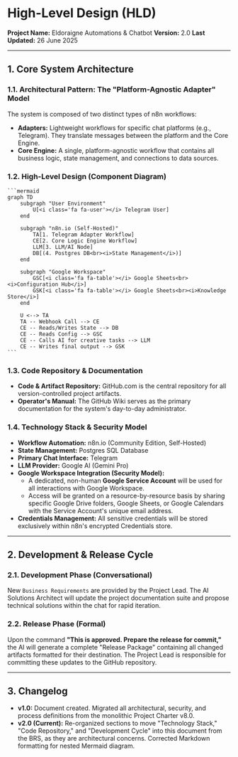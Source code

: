 # High-Level Design (HLD)

**Project Name:** Eldoraigne Automations & Chatbot
**Version:** 2.0
**Last Updated:** 26 June 2025

---

## 1. Core System Architecture

### 1.1. Architectural Pattern: The "Platform-Agnostic Adapter" Model
The system is composed of two distinct types of n8n workflows:
- **Adapters:** Lightweight workflows for specific chat platforms (e.g., Telegram). They translate messages between the platform and the Core Engine.
- **Core Engine:** A single, platform-agnostic workflow that contains all business logic, state management, and connections to data sources.

### 1.2. High-Level Design (Component Diagram)
    ```mermaid
    graph TD
        subgraph "User Environment"
            U[<i class='fa fa-user'></i> Telegram User]
        end

        subgraph "n8n.io (Self-Hosted)"
            TA[1. Telegram Adapter Workflow]
            CE[2. Core Logic Engine Workflow]
            LLM[3. LLM/AI Node]
            DB[(4. Postgres DB<br><i>State Management</i>)]
        end

        subgraph "Google Workspace"
            GSC[<i class='fa fa-table'></i> Google Sheets<br><i>Configuration Hub</i>]
            GSK[<i class='fa fa-table'></i> Google Sheets<br><i>Knowledge Store</i>]
        end

        U <--> TA
        TA -- Webhook Call --> CE
        CE -- Reads/Writes State --> DB
        CE -- Reads Config --> GSC
        CE -- Calls AI for creative tasks --> LLM
        CE -- Writes final output --> GSK
    ```

### 1.3. Code Repository & Documentation
- **Code & Artifact Repository:** GitHub.com is the central repository for all version-controlled project artifacts.
- **Operator's Manual:** The GitHub Wiki serves as the primary documentation for the system's day-to-day administrator.

### 1.4. Technology Stack & Security Model
- **Workflow Automation:** n8n.io (Community Edition, Self-Hosted)
- **State Management:** Postgres SQL Database
- **Primary Chat Interface:** Telegram
- **LLM Provider:** Google AI (Gemini Pro)
- **Google Workspace Integration (Security Model):**
    - A dedicated, non-human **Google Service Account** will be used for all interactions with Google Workspace.
    - Access will be granted on a resource-by-resource basis by sharing specific Google Drive folders, Google Sheets, or Google Calendars with the Service Account's unique email address.
- **Credentials Management:** All sensitive credentials will be stored exclusively within n8n's encrypted Credentials store.

---

## 2. Development & Release Cycle

### 2.1. Development Phase (Conversational)
New `Business Requirements` are provided by the Project Lead. The AI Solutions Architect will update the project documentation suite and propose technical solutions within the chat for rapid iteration.

### 2.2. Release Phase (Formal)
Upon the command **"This is approved. Prepare the release for commit,"** the AI will generate a complete "Release Package" containing all changed artifacts formatted for their destination. The Project Lead is responsible for committing these updates to the GitHub repository.

---

## 3. Changelog
- **v1.0:** Document created. Migrated all architectural, security, and process definitions from the monolithic Project Charter v8.0.
- **v2.0 (Current):** Re-organized sections to move "Technology Stack," "Code Repository," and "Development Cycle" into this document from the BRS, as they are architectural concerns. Corrected Markdown formatting for nested Mermaid diagram.
